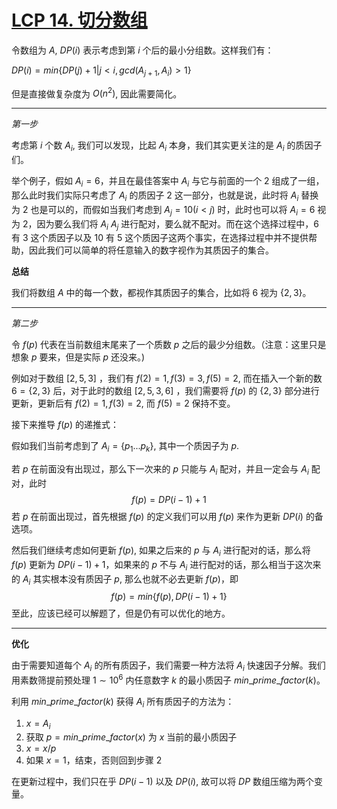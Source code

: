 # [LCP 14. 切分数组](https://leetcode-cn.com/problems/qie-fen-shu-zu/)

令数组为 $A$, $DP(i)$ 表示考虑到第 $i$ 个后的最小分组数。这样我们有：

$DP(i)=min\{DP(j)+1|j<i,gcd(A_{j+1},A_i)>1\}$

但是直接做复杂度为 $O(n^2)$, 因此需要简化。

---
_第一步_

考虑第 $i$ 个数 $A_i$, 我们可以发现，比起 $A_i$ 本身，我们其实更关注的是 $A_i$ 的质因子们。

举个例子，假如 $A_i=6$，并且在最佳答案中 $A_i$ 与它与前面的一个 $2$ 组成了一组，那么此时我们实际只考虑了 $A_i$ 的质因子 $2$ 这一部分，也就是说，此时将 $A_i$ 替换为 $2$ 也是可以的，而假如当我们考虑到 $A_j=10(i<j)$ 时，此时也可以将 $A_i=6$ 视为 $2$，因为要么我们将 $A_i$ $A_j$ 进行配对，要么就不配对。而在这个选择过程中，$6$ 有 $3$ 这个质因子以及 $10$ 有 $5$ 这个质因子这两个事实，在选择过程中并不提供帮助，因此我们可以简单的将任意输入的数字视作为其质因子的集合。

__总结__

我们将数组 $A$ 中的每一个数，都视作其质因子的集合，比如将 $6$ 视为 $\{2,3\}$。

---
_第二步_

令 $f(p)$ 代表在当前数组末尾来了一个质数 $p$ 之后的最少分组数。（注意：这里只是想象 $p$ 要来，但是实际 $p$ 还没来。)

例如对于数组 $[2,5,3]$ ，我们有 $f(2)=1,f(3)=3,f(5)=2$, 而在插入一个新的数 $6=\{2,3\}$ 后，对于此时的数组 $[2,5,3,6]$ ，我们需要将 $f(p)$ 的 $\{2,3\}$ 部分进行更新，更新后有 $f(2)=1,f(3)=2$, 而 $f(5)=2$ 保持不变。

接下来推导 $f(p)$ 的递推式：

假如我们当前考虑到了 $A_i=\{p_1...p_k\}$, 其中一个质因子为 $p$.

若 $p$ 在前面没有出现过，那么下一次来的 $p$ 只能与 $A_i$ 配对，并且一定会与 $A_i$ 配对，此时
$$f(p)=DP(i-1)+1$$
若 $p$ 在前面出现过，首先根据 $f(p)$ 的定义我们可以用 $f(p)$ 来作为更新 $DP(i)$ 的备选项。

然后我们继续考虑如何更新 $f(p)$, 如果之后来的 $p$ 与 $A_i$ 进行配对的话，那么将 $f(p)$ 更新为 $DP(i-1)+1$，如果来的 $p$ 不与 $A_i$ 进行配对的话，那么相当于这次来的 $A_i$ 其实根本没有质因子 $p$, 那么也就不必去更新 $f(p)$，即
$$f(p)=min\{f(p),DP(i-1)+1\}$$
至此，应该已经可以解题了，但是仍有可以优化的地方。

---
__优化__

由于需要知道每个 $A_i$ 的所有质因子，我们需要一种方法将 $A_i$ 快速因子分解。我们用素数筛提前预处理 $1 \sim 10^6$ 内任意数字 $k$ 的最小质因子 $min\_prime\_factor(k)$。

利用 $min\_prime\_factor(k)$ 获得 $A_i$ 所有质因子的方法为：
1. $x=A_i$
2. 获取 $p=min\_prime\_factor(x)$ 为 $x$ 当前的最小质因子
3. $x = x / p$
4. 如果 $x=1$，结束，否则回到步骤 2

在更新过程中，我们只在乎 $DP(i-1)$ 以及 $DP(i)$, 故可以将 $DP$ 数组压缩为两个变量。
